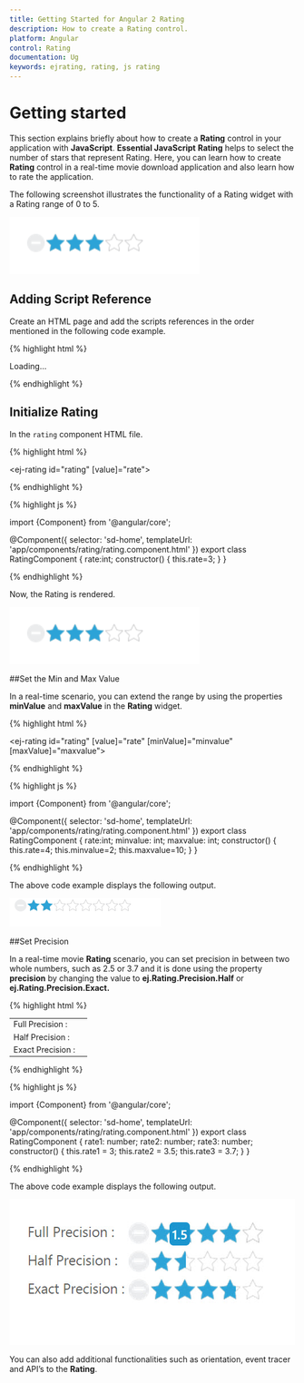 ```yaml
---
title: Getting Started for Angular 2 Rating
description: How to create a Rating control.
platform: Angular
control: Rating
documentation: Ug
keywords: ejrating, rating, js rating
---
```


# Getting started

This section explains briefly about how to create a **Rating** control in your application with **JavaScript**. **Essential JavaScript** **Rating** helps to select the number of stars that represent Rating. Here, you can learn how to create **Rating** control in a real-time movie download application and also learn how to rate the application.

The following screenshot illustrates the functionality of a Rating widget with a Rating range of 0 to 5. 

![](Getting-Started_images/Getting-Started_img1.png) 

## Adding Script Reference

Create an HTML page and add the scripts references in the order mentioned in the following code example.

{% highlight html %}

<!DOCTYPE html>
<html>
   <head> 
    <link href="//cdn.syncfusion.com/{{ site.releaseversion }}/js/web/flat-azure/ej.web.all.min.css" rel="stylesheet" />
    <script src="node_modules/core-js/client/shim.min.js"></script>
    <script src="node_modules/zone.js/dist/zone.js"></script>
    <script src="node_modules/reflect-metadata/Reflect.js"></script>
    <script src="node_modules/systemjs/dist/system.src.js"></script>
    <script src="https://code.jquery.com/jquery-3.0.0.min.js"></script>  
    <script src="http://cdn.syncfusion.com/{{ site.releaseversion }}/js/web/ej.web.all.min.js" type="text/javascript"></script>
    <script src ="http://cdn.syncfusion.com/{{ site.releaseversion }}/js/common/ej.angular2.min.js"></script>
    <script src="systemjs.config.js"></script>
  </head>
  <body>
   <ej-app>Loading...</ej-app>
  </body>
</html>

{% endhighlight %}

## Initialize Rating

In the `rating` component HTML file.

{% highlight html %}

<ej-rating id="rating" [value]="rate"></ej-rating>

{% endhighlight %} 
 
{% highlight js %}

import {Component} from '@angular/core';

@Component({
  selector: 'sd-home',
  templateUrl: 'app/components/rating/rating.component.html'
})
export class RatingComponent { 
    rate:int;
    constructor() {
        this.rate=3;
    }
}

{% endhighlight %}

Now, the Rating is rendered.

![](Getting-Started_images/Getting-Started_img2.png)

##Set the Min and Max Value

In a real-time scenario, you can extend the range by using the properties **minValue** and **maxValue** in the **Rating** widget. 

{% highlight html %}

<ej-rating id="rating" [value]="rate" [minValue]="minvalue" [maxValue]="maxvalue"></ej-rating>

{% endhighlight %}

{% highlight js %}

import {Component} from '@angular/core';

@Component({
  selector: 'sd-home',
  templateUrl: 'app/components/rating/rating.component.html'
})
export class RatingComponent {
    rate:int;
    minvalue: int;
    maxvalue: int;
    constructor() {
        this.rate=4;
        this.minvalue=2;
        this.maxvalue=10;
    }
}

{% endhighlight %}

The above code example displays the following output.

![](Getting-Started_images/Getting-Started_img3.png)

##Set Precision

In a real-time movie **Rating** scenario, you can set precision in between two whole numbers, such as 2.5 or 3.7 and it is done using the property **precision** by changing the value to **ej.Rating.Precision.Half** or **ej.Rating.Precision.Exact.**

{% highlight html %}

 <table>
     <tr>
    <td valign="top">Full Precision :
    </td>
    <td>
    <ej-rating id="ratingDefault1" [value]="rate1">
  </ej-rating>
  </td>
  </tr>
  <tr>
    <td valign="top">Half Precision :
    </td>
    <td>
    <ej-rating id="ratingDefault2" [value]="rate2" precision="half">
  </ej-rating>
  </td>
  </tr>
  <tr>
    <td valign="top">Exact Precision :
    </td>
    <td>
    <ej-rating id="ratingDefault3" [value]="rate3" precision="exact">
  </ej-rating>
  </td>
  </tr>
  </table>

{% endhighlight %}

{% highlight js %}

import {Component} from '@angular/core';

@Component({
  selector: 'sd-home',
  templateUrl: 'app/components/rating/rating.component.html'
})
export class RatingComponent {
    rate1: number;
    rate2: number;
    rate3: number;
    constructor() {
        this.rate1 = 3;
        this.rate2 = 3.5;
        this.rate3 = 3.7;
    }
}

{% endhighlight %}

The above code example displays the following output.

![](Getting-Started_images/Getting-Started_img4.jpeg)

You can also add additional functionalities such as orientation, event tracer and API’s to the **Rating**. 

